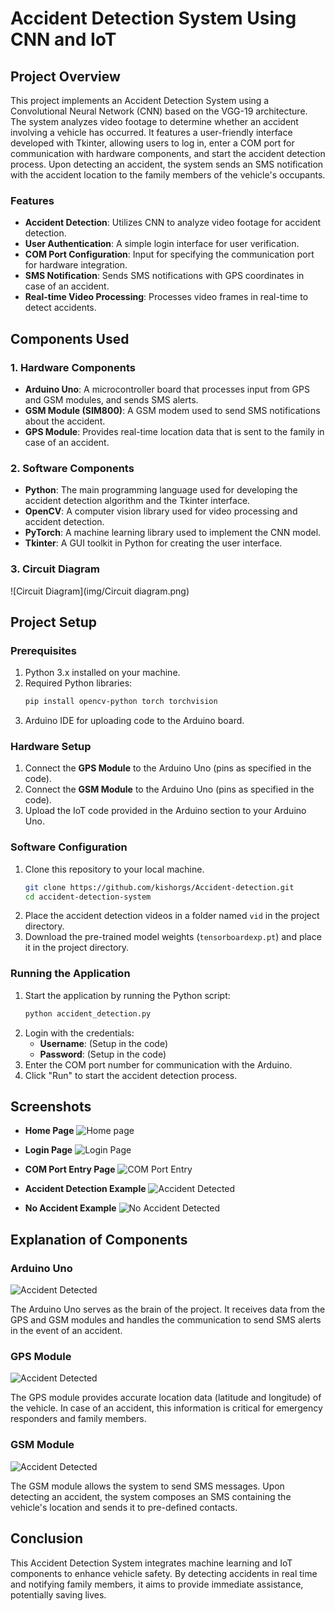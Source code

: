 # Accident Detection System Using CNN and IoT

## Project Overview

This project implements an Accident Detection System using a Convolutional Neural Network (CNN) based on the VGG-19 architecture. The system analyzes video footage to determine whether an accident involving a vehicle has occurred. It features a user-friendly interface developed with Tkinter, allowing users to log in, enter a COM port for communication with hardware components, and start the accident detection process. Upon detecting an accident, the system sends an SMS notification with the accident location to the family members of the vehicle's occupants.

### Features

- **Accident Detection**: Utilizes CNN to analyze video footage for accident detection.
- **User Authentication**: A simple login interface for user verification.
- **COM Port Configuration**: Input for specifying the communication port for hardware integration.
- **SMS Notification**: Sends SMS notifications with GPS coordinates in case of an accident.
- **Real-time Video Processing**: Processes video frames in real-time to detect accidents.

## Components Used

### 1. **Hardware Components**

- **Arduino Uno**: A microcontroller board that processes input from GPS and GSM modules, and sends SMS alerts.
- **GSM Module (SIM800)**: A GSM modem used to send SMS notifications about the accident.
- **GPS Module**: Provides real-time location data that is sent to the family in case of an accident.

### 2. **Software Components**

- **Python**: The main programming language used for developing the accident detection algorithm and the Tkinter interface.
- **OpenCV**: A computer vision library used for video processing and accident detection.
- **PyTorch**: A machine learning library used to implement the CNN model.
- **Tkinter**: A GUI toolkit in Python for creating the user interface.

### 3. **Circuit Diagram**

![Circuit Diagram](img/Circuit diagram.png)

## Project Setup

### Prerequisites

1. Python 3.x installed on your machine.
2. Required Python libraries:
   ```bash
   pip install opencv-python torch torchvision
   ```
3. Arduino IDE for uploading code to the Arduino board.

### Hardware Setup

1. Connect the **GPS Module** to the Arduino Uno (pins as specified in the code).
2. Connect the **GSM Module** to the Arduino Uno (pins as specified in the code).
3. Upload the IoT code provided in the Arduino section to your Arduino Uno.

### Software Configuration

1. Clone this repository to your local machine.
   ```bash
   git clone https://github.com/kishorgs/Accident-detection.git
   cd accident-detection-system
   ```
2. Place the accident detection videos in a folder named `vid` in the project directory.
3. Download the pre-trained model weights (`tensorboardexp.pt`) and place it in the project directory.

### Running the Application

1. Start the application by running the Python script:
   ```bash
   python accident_detection.py
   ```
2. Login with the credentials:
   - **Username**: (Setup in the code)
   - **Password**: (Setup in the code)
3. Enter the COM port number for communication with the Arduino.
4. Click "Run" to start the accident detection process.

## Screenshots

- **Home Page**
  <img src="img/landing_page.png" alt="Home page"/>

- **Login Page**
  ![Login Page](img/login_page.png)

- **COM Port Entry Page**
  ![COM Port Entry](img/COM_port_page.png)

- **Accident Detection Example**
  ![Accident Detected](img/Accident.png)

- **No Accident Example**
  ![No Accident Detected](img/NoAccident.png)

## Explanation of Components

### Arduino Uno

![Accident Detected](img/Arduino_uno.jpg)

The Arduino Uno serves as the brain of the project. It receives data from the GPS and GSM modules and handles the communication to send SMS alerts in the event of an accident.

### GPS Module

![Accident Detected](img/GPS_module.jpg)

The GPS module provides accurate location data (latitude and longitude) of the vehicle. In case of an accident, this information is critical for emergency responders and family members.

### GSM Module

![Accident Detected](img/GSM_module.jpg)

The GSM module allows the system to send SMS messages. Upon detecting an accident, the system composes an SMS containing the vehicle's location and sends it to pre-defined contacts.

## Conclusion

This Accident Detection System integrates machine learning and IoT components to enhance vehicle safety. By detecting accidents in real time and notifying family members, it aims to provide immediate assistance, potentially saving lives.

